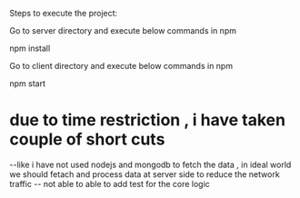 Steps to execute the project:

Go to server directory and execute below commands in npm

npm install

Go to client directory and execute below commands in npm

npm start

#  due to time restriction , i have taken couple of short cuts

--like i have not used nodejs and mongodb to fetch the data , in ideal world we should fetach and process data at server side to reduce the network traffic
-- not able to able to add test for the core logic
